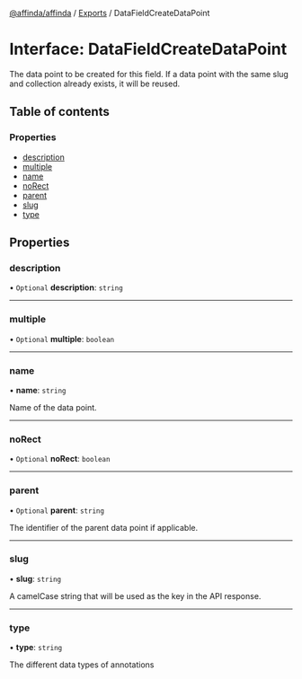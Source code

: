[@affinda/affinda](../README.md) / [Exports](../modules.md) / DataFieldCreateDataPoint

# Interface: DataFieldCreateDataPoint

The data point to be created for this field. If a data point with the same slug and collection already exists, it will be reused.

## Table of contents

### Properties

- [description](DataFieldCreateDataPoint.md#description)
- [multiple](DataFieldCreateDataPoint.md#multiple)
- [name](DataFieldCreateDataPoint.md#name)
- [noRect](DataFieldCreateDataPoint.md#norect)
- [parent](DataFieldCreateDataPoint.md#parent)
- [slug](DataFieldCreateDataPoint.md#slug)
- [type](DataFieldCreateDataPoint.md#type)

## Properties

### description

• `Optional` **description**: `string`

___

### multiple

• `Optional` **multiple**: `boolean`

___

### name

• **name**: `string`

Name of the data point.

___

### noRect

• `Optional` **noRect**: `boolean`

___

### parent

• `Optional` **parent**: `string`

The identifier of the parent data point if applicable.

___

### slug

• **slug**: `string`

A camelCase string that will be used as the key in the API response.

___

### type

• **type**: `string`

The different data types of annotations
